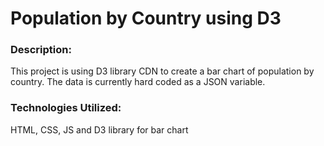 # Population by Country using D3


### Description:
This project is using D3 library CDN to create a bar chart of population by country. The data is currently hard coded as a JSON variable. 

### Technologies Utilized: 
HTML, CSS, JS and D3 library for bar chart 
